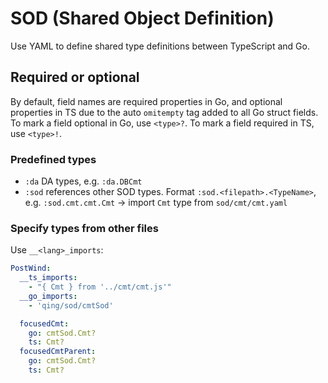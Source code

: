 # SOD (Shared Object Definition)

Use YAML to define shared type definitions between TypeScript and Go.

## Required or optional

By default, field names are required properties in Go, and optional properties in TS due to the auto `omitempty` tag added to all Go struct fields. To mark a field optional in Go, use `<type>?`. To mark a field required in TS, use `<type>!`.

### Predefined types

- `:da` DA types, e.g. `:da.DBCmt`
- `:sod` references other SOD types. Format `:sod.<filepath>.<TypeName>`, e.g. `:sod.cmt.cmt.Cmt` -> import `Cmt` type from `sod/cmt/cmt.yaml`

### Specify types from other files

Use `__<lang>_imports`:

```yaml
PostWind:
  __ts_imports:
    - "{ Cmt } from '../cmt/cmt.js'"
  __go_imports:
    - 'qing/sod/cmtSod'

  focusedCmt:
    go: cmtSod.Cmt?
    ts: Cmt?
  focusedCmtParent:
    go: cmtSod.Cmt?
    ts: Cmt?
```
